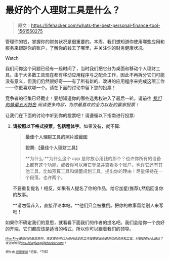 # 最好的个人理财工具是什么？

> 原文：<https://lifehacker.com/whats-the-best-personal-finance-tool-1561550275>

管理你的钱，掌握你的财务状况是很重要的。本周，我们想知道你使用哪些应用和服务来跟踪你的账户，了解你的钱去了哪里，并关注你的财务健康状况。

Watch

我们问你这个问题已经有一段时间了，当时我们把它分为桌面和移动个人理财工具。由于大多数工具现在都有移动应用程序与之配合工作，因此不再拆分它们可能没有意义，但我们仍然很好奇——有了所有新的、改进的应用程序来完成这项工作——你更喜欢哪一个。请在下面的讨论中留下您的投票！

竞争者的征集已经截止！要想知道你的哪些选秀权进入了最后一轮，请前往 [*我们的蜂巢五大特色*](http://lifehacker.com/five-best-personal-finance-tools-5828438) *阅读更多内容，为你最喜欢的全力以赴的赢家投票！*

让我们在下面的讨论中听到你的投票吧！请遵循以下指南进行投票:

1.  **请按照以下格式投票，包括粗体字**。如果没有，就不算:

    > **最佳个人理财工具的照片或截图**
    > 
    > **投票:【最佳个人理财工具】**
    > 
    > **为什么:**为什么这个 app 是你放心用钱的那个？也许你所有的设备上都有这个功能，或者你可以用它登录并查看多个账户。也许它还有其他工具，比如预算工具和储蓄规划工具。提出你的理由！尽量保持在一个段落，也许两个。

    不要重复提名！相反，如果有人提名了你的作品，给它加星(推荐),然后回复你的故事。

    **请勿留非入，直接评论本帖。**他们只会被推倒。把你的故事留给别人来写吧！

如果你不确定我们的意思，就看看下面我们的作者的提名吧。我们会给你一个良好的开端，它们都应该是适当的格式，所以你可以跟着我们的领导。

*<small></small>*<small>[*<small>Hive Five</small>*](http://lifehacker.com/tag/hive-five)*<small>是我们的每周系列，在这里你可以为任何给定的工作投票选出你最喜欢的应用和工具。对题目有什么建议？发送邮件至</small>*[*<small>tips+hivefive@lifehacker.com</small>*](mailto:tips+hivefive@lifehacker.com)*<small>！</small>*</small>

<small><small>*照片由*</small> [<small>*凯斯库珀*</small>](https://www.flickr.com/photos/cooperweb/8363160192) <small>*拍摄。*T15】</small></small>

<small></small>